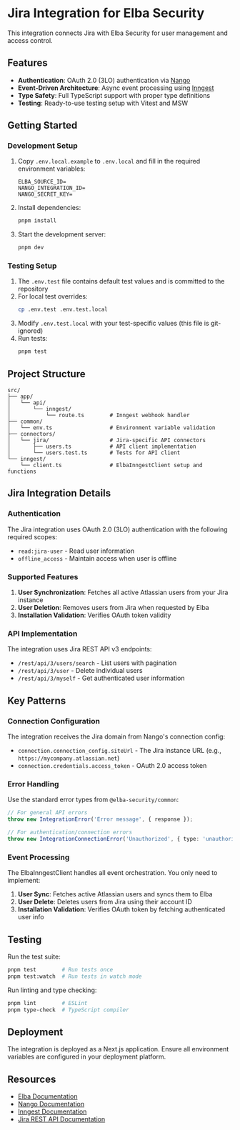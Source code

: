 # Jira Integration for Elba Security

This integration connects Jira with Elba Security for user management and access control.

## Features

- **Authentication**: OAuth 2.0 (3LO) authentication via [Nango](https://nango.dev/)
- **Event-Driven Architecture**: Async event processing using [Inngest](https://www.inngest.com/)
- **Type Safety**: Full TypeScript support with proper type definitions
- **Testing**: Ready-to-use testing setup with Vitest and MSW

## Getting Started

### Development Setup

1. Copy `.env.local.example` to `.env.local` and fill in the required environment variables:

   ```
   ELBA_SOURCE_ID=
   NANGO_INTEGRATION_ID=
   NANGO_SECRET_KEY=
   ```

2. Install dependencies:

   ```bash
   pnpm install
   ```

3. Start the development server:
   ```bash
   pnpm dev
   ```

### Testing Setup

1. The `.env.test` file contains default test values and is committed to the repository
2. For local test overrides:
   ```bash
   cp .env.test .env.test.local
   ```
3. Modify `.env.test.local` with your test-specific values (this file is git-ignored)
4. Run tests:
   ```bash
   pnpm test
   ```

## Project Structure

```
src/
├── app/
│   └── api/
│       └── inngest/
│           └── route.ts        # Inngest webhook handler
├── common/
│   └── env.ts                  # Environment variable validation
├── connectors/
│   └── jira/                   # Jira-specific API connectors
│       ├── users.ts            # API client implementation
│       └── users.test.ts       # Tests for API client
└── inngest/
    └── client.ts               # ElbaInngestClient setup and functions
```

## Jira Integration Details

### Authentication

The Jira integration uses OAuth 2.0 (3LO) authentication with the following required scopes:

- `read:jira-user` - Read user information
- `offline_access` - Maintain access when user is offline

### Supported Features

1. **User Synchronization**: Fetches all active Atlassian users from your Jira instance
2. **User Deletion**: Removes users from Jira when requested by Elba
3. **Installation Validation**: Verifies OAuth token validity

### API Implementation

The integration uses Jira REST API v3 endpoints:

- `/rest/api/3/users/search` - List users with pagination
- `/rest/api/3/user` - Delete individual users
- `/rest/api/3/myself` - Get authenticated user information

## Key Patterns

### Connection Configuration

The integration receives the Jira domain from Nango's connection config:

- `connection.connection_config.siteUrl` - The Jira instance URL (e.g., `https://mycompany.atlassian.net`)
- `connection.credentials.access_token` - OAuth 2.0 access token

### Error Handling

Use the standard error types from `@elba-security/common`:

```typescript
// For general API errors
throw new IntegrationError('Error message', { response });

// For authentication/connection errors
throw new IntegrationConnectionError('Unauthorized', { type: 'unauthorized' });
```

### Event Processing

The ElbaInngestClient handles all event orchestration. You only need to implement:

1. **User Sync**: Fetches active Atlassian users and syncs them to Elba
2. **User Delete**: Deletes users from Jira using their account ID
3. **Installation Validation**: Verifies OAuth token by fetching authenticated user info

## Testing

Run the test suite:

```bash
pnpm test        # Run tests once
pnpm test:watch  # Run tests in watch mode
```

Run linting and type checking:

```bash
pnpm lint        # ESLint
pnpm type-check  # TypeScript compiler
```

## Deployment

The integration is deployed as a Next.js application. Ensure all environment variables are configured in your deployment platform.

## Resources

- [Elba Documentation](https://docs.elba.io)
- [Nango Documentation](https://docs.nango.dev)
- [Inngest Documentation](https://www.inngest.com/docs)
- [Jira REST API Documentation](https://developer.atlassian.com/cloud/jira/platform/rest/v3/)
